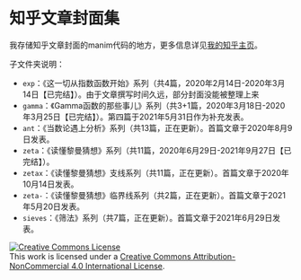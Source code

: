 # 知乎文章封面集

我存储知乎文章封面的manim代码的地方，更多信息详见[我的知乎主页][1]。

子文件夹说明：

- `exp`：《这一切从指数函数开始》系列（共4篇，2020年2月14日-2020年3月14日【已完结】）。由于文章撰写时间久远，部分封面没能被整理上来
- `gamma`：《Gamma函数的那些事儿》系列（共3+1篇，2020年3月18日-2020年3月25日【已完结】）。第四篇于2021年5月31日作为补充发表。
- `ant`：《当数论遇上分析》系列（共13篇，正在更新）。首篇文章于2020年8月9日发表。
- `zeta`：《读懂黎曼猜想》系列（共11篇，2020年6月29日-2021年9月27日【已完结】）。
- `zetax`：《读懂黎曼猜想》支线系列（共11篇，正在更新）。首篇文章于2020年10月14日发表。
- `zeta-`：《读懂黎曼猜想》临界线系列（共2篇，正在更新）。首篇文章于2021年5月20日发表。
- `sieves`：《筛法》系列（共7篇，正在更新）。首篇文章于2021年6月29日发表。

<a rel="license" href="http://creativecommons.org/licenses/by-nc/4.0/"><img alt="Creative Commons License" style="border-width:0" src="https://i.creativecommons.org/l/by-nc/4.0/88x31.png" /></a><br />This work is licensed under a <a rel="license" href="http://creativecommons.org/licenses/by-nc/4.0/">Creative Commons Attribution-NonCommercial 4.0 International License</a>.

[1]: https://www.zhihu.com/people/travorlzh/posts
